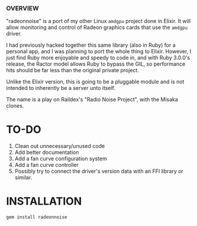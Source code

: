 ### OVERVIEW ###
"radeonnoise" is a port of my other Linux ``amdgpu`` project done in Elixir. It will allow monitoring and control of Radeon graphics cards that use the ``amdgpu`` driver.

I had previously hacked together this same library (also in Ruby) for a personal app, and I was planning to port the whole thing to Elixir. However, I just find Ruby more enjoyable and speedy to code in, and with Ruby 3.0.0's release, the Ractor model allows Ruby to bypass the GIL, so performance hits should be far less than the original private project.

Unlike the Elixir version, this is going to be a pluggable module and is not intended to inherently be a server unto itself.

The name is a play on Raildex's "Radio Noise Project", with the Misaka clones.

# TO-DO
1) Clean out unnecessary/unused code
1) Add better documentation
1) Add a fan curve configuration system
1) Add a fan curve controller
1) Possibly try to connect the driver's version data with an FFI library or similar.

# INSTALLATION
```
gem install radeonnoise
```